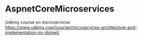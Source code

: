 # AspnetCoreMicroservices
Udemy course on microservices https://www.udemy.com/course/microservices-architecture-and-implementation-on-dotnet/
